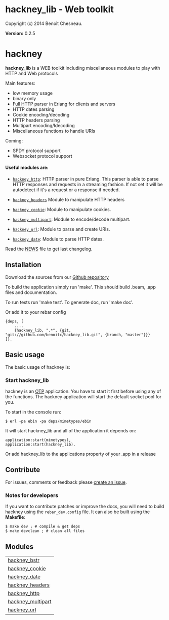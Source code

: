 

# hackney_lib - Web toolkit #

Copyright (c) 2014 Benoît Chesneau.

__Version:__ 0.2.5

# hackney

**hackney_lib** is a WEB toolkit including miscellaneous modules to play with HTTP and Web protocols

Main features:

- low memory usage
- binary only
- Full HTTP parser in Erlang for clients and servers
- HTTP dates parsing
- Cookie encoding/decoding
- HTTP headers parsing
- Multipart encoding/Idecoding
- Miscellaneous functions to handle URIs

Coming:

- SPDY protocol support
- Websocket protocol support

#### Useful modules are:

- [`hackney_http`](http://github.com/benoitc/hackney_lib/blob/master/doc/hackney_http.md): HTTP parser in pure Erlang. This parser is able
to parse HTTP responses and requests in a streaming fashion. If not set
it will be autodetect if it's a request or a response if needed.

- [`hackney_headers`](http://github.com/benoitc/hackney_lib/blob/master/doc/hackney_headers.md) Module to manipulate HTTP headers
- [`hackney_cookie`](http://github.com/benoitc/hackney_lib/blob/master/doc/hackney_cookie.md): Module to manipulate cookies.
- [`hackney_multipart`](http://github.com/benoitc/hackney_lib/blob/master/doc/hackney_multipart.md): Module to encode/decode multipart.
- [`hackney_url`](http://github.com/benoitc/hackney_lib/blob/master/doc/hackney_url.md): Module to parse and create URIs.
- [`hackney_date`](http://github.com/benoitc/hackney_lib/blob/master/doc/hackney_date.md): Module to parse HTTP dates.

Read the [NEWS](https://raw.github.com/benoitc/hackney_lib/master/NEWS.md) file
to get last changelog.

## Installation

Download the sources from our [Github
repository](http://github.com/benoitc/hackney_lib)

To build the application simply run 'make'. This should build .beam, .app
files and documentation.

To run tests run 'make test'.
To generate doc, run 'make doc'.

Or add it to your rebar config

```
{deps, [
    ....
    {hackney_lib, ".*", {git, "git://github.com/benoitc/hackney_lib.git", {branch, "master"}}}
]}.
```

## Basic usage

The basic usage of hackney is:

### Start hackney_lib

hackney is an
[OTP](http://www.erlang.org/doc/design_principles/users_guide.html)
application. You have to start it first before using any of the functions.
The hackney application will start the default socket pool for you.

To start in the console run:

```
$ erl -pa ebin -pa deps/mimetypes/ebin
```

It will start hackney_lib and all of the application it depends on:

```
application:start(mimetypes),
application:start(hackney_lib).
```

Or add hackney_lib to the applications property of your .app in a release

## Contribute

For issues, comments or feedback please [create an
issue](http://github.com/benoitc/hackney_lib/issues).

### Notes for developers

If you want to contribute patches or improve the docs, you will need to
build hackney using the `rebar_dev.config`  file. It can also be built
using the **Makefile**:

```
$ make dev ; # compile & get deps
$ make devclean ; # clean all files
```


## Modules ##


<table width="100%" border="0" summary="list of modules">
<tr><td><a href="http://github.com/benoitc/hackney_lib/blob/master/doc/hackney_bstr.md" class="module">hackney_bstr</a></td></tr>
<tr><td><a href="http://github.com/benoitc/hackney_lib/blob/master/doc/hackney_cookie.md" class="module">hackney_cookie</a></td></tr>
<tr><td><a href="http://github.com/benoitc/hackney_lib/blob/master/doc/hackney_date.md" class="module">hackney_date</a></td></tr>
<tr><td><a href="http://github.com/benoitc/hackney_lib/blob/master/doc/hackney_headers.md" class="module">hackney_headers</a></td></tr>
<tr><td><a href="http://github.com/benoitc/hackney_lib/blob/master/doc/hackney_http.md" class="module">hackney_http</a></td></tr>
<tr><td><a href="http://github.com/benoitc/hackney_lib/blob/master/doc/hackney_multipart.md" class="module">hackney_multipart</a></td></tr>
<tr><td><a href="http://github.com/benoitc/hackney_lib/blob/master/doc/hackney_url.md" class="module">hackney_url</a></td></tr></table>

